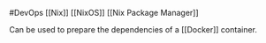 #DevOps 
[[Nix]]
[[NixOS]]
[[Nix Package Manager]]

Can be used to prepare the dependencies of a [[Docker]] container.

